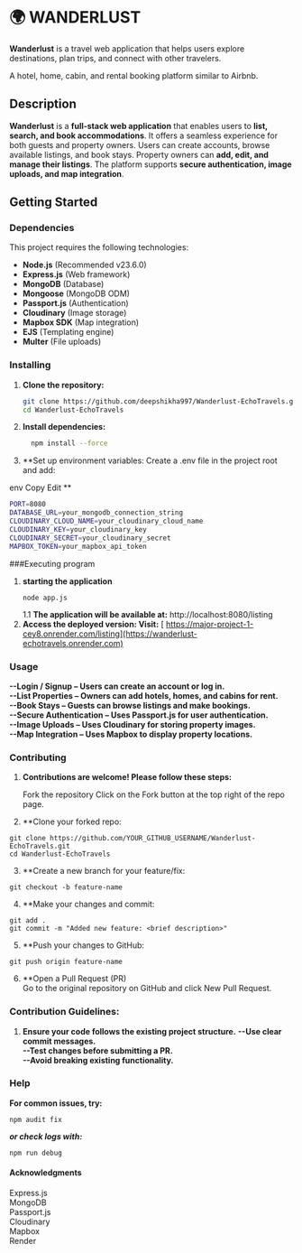 # 🌍 WANDERLUST
**Wanderlust** is a travel web application that helps users explore destinations, plan trips, and connect with other travelers.

A hotel, home, cabin, and rental booking platform similar to Airbnb.

## Description

**Wanderlust** is a **full-stack web application** that enables users to **list, search, and book accommodations**. It offers a seamless experience for both guests and property owners. Users can create accounts, browse available listings, and book stays. Property owners can **add, edit, and manage their listings**. The platform supports **secure authentication, image uploads, and map integration**.

## Getting Started

### Dependencies

This project requires the following technologies:

- **Node.js** (Recommended v23.6.0)
- **Express.js** (Web framework)
- **MongoDB** (Database)
- **Mongoose** (MongoDB ODM)
- **Passport.js** (Authentication)
- **Cloudinary** (Image storage)
- **Mapbox SDK** (Map integration)
- **EJS** (Templating engine)
- **Multer** (File uploads)

### Installing

1. **Clone the repository:**
   ```bash
   git clone https://github.com/deepshikha997/Wanderlust-EchoTravels.git
   cd Wanderlust-EchoTravels

2. **Install dependencies:**
   ```bash
     npm install --force
4. **Set up environment variables: Create a .env file in the project root and add:

env
Copy
Edit
**
  ```bash
  PORT=8080
  DATABASE_URL=your_mongodb_connection_string
  CLOUDINARY_CLOUD_NAME=your_cloudinary_cloud_name
  CLOUDINARY_KEY=your_cloudinary_key
  CLOUDINARY_SECRET=your_cloudinary_secret
  MAPBOX_TOKEN=your_mapbox_api_token

```
###Executing program
1. **starting the application**
   ```
   node app.js
   ```
    1.1 **The application will be available at:**
      http://localhost:8080/listing
3. **Access the deployed version: Visit:**
 [ https://major-project-1-cey8.onrender.com/listing](https://wanderlust-echotravels.onrender.com)
  
### Usage

<b>--Login / Signup – Users can create an account or log in.</b></br>
<b>--List Properties – Owners can add hotels, homes, and cabins for rent.</b></br>
<b>--Book Stays – Guests can browse listings and make bookings.</b></br>
<b>--Secure Authentication – Uses Passport.js for user authentication.</b></br>
<b>--Image Uploads – Uses Cloudinary for storing property images.</b></br>
<b>--Map Integration – Uses Mapbox to display property locations.</b></br>

### Contributing
1. **Contributions are welcome! Please follow these steps:**

    Fork the repository
    Click on the Fork button at the top right of the repo page.

2. **Clone your forked repo:
  ```
git clone https://github.com/YOUR_GITHUB_USERNAME/Wanderlust-EchoTravels.git
cd Wanderlust-EchoTravels
```
3. **Create a new branch for your feature/fix:
```
git checkout -b feature-name
```
4. **Make your changes and commit:
```
git add .
git commit -m "Added new feature: <brief description>"
```
5. **Push your changes to GitHub:
```
git push origin feature-name
```
6. **Open a Pull Request (PR)</br>
Go to the original repository on GitHub and click New Pull Request.

### Contribution Guidelines:

1. **Ensure your code follows the existing project structure.**
<b>--Use clear commit messages.</b></br>
<b>--Test changes before submitting a PR.</b></br>
<b>--Avoid breaking existing functionality.</b></br>
### Help
**For common issues, try:**

```
npm audit fix
```
***or check logs with:***
```
npm run debug
```

#### Acknowledgments
Express.js</b></br>
MongoDB</b></br>
Passport.js</b></br>
Cloudinary</b></br>
Mapbox</b></br>
Render</b></br>
